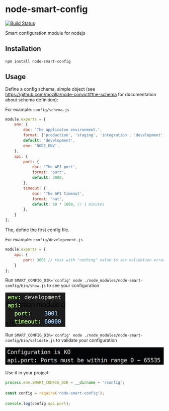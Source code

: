 # node-smart-config
[![Build Status](https://travis-ci.org/jeromemacias/node-smart-config.svg?branch=master)](https://travis-ci.org/jeromemacias/node-smart-config)

Smart configuration module for nodejs

## Installation

`npm install node-smart-config`

## Usage

Define a config schema, simple object (see https://github.com/mozilla/node-convict#the-schema for documentation about schema definition):

For example: `config/schema.js`
```js
module.exports = {
    env: {
        doc: 'The applicaton environment.',
        format: ['production', 'staging', 'integration', 'development', 'test'],
        default: 'development',
        env: 'NODE_ENV',
    },
    api: {
        port: {
            doc: 'The API port',
            format: 'port',
            default: 3000,
        },
        timeout: {
            doc: 'The API timeout',
            format: 'nat',
            default: 60 * 1000, // 1 minutes
        },
    }
};
```

The, define the first config file.

For example: `config/developement.js`
```js
module.exports = {
    api: {
        port: 3001 // test with "nothing" value to see validation error
    }
};
```

Run `SMART_CONFIG_DIR='config' node ./node_modules/node-smart-config/bin/show.js` to see your configuration

![Display final configuration](example/screenshot/show.png?raw=true)

Run `SMART_CONFIG_DIR='config' node ./node_modules/node-smart-config/bin/validate.js` to validate your configuration

![Display configuration errors](example/screenshot/validate.png?raw=true)

Use it in your project:
```js
process.env.SMART_CONFIG_DIR = __dirname + '/config';

const config = require('node-smart-config');

console.log(config.api.port);

```
